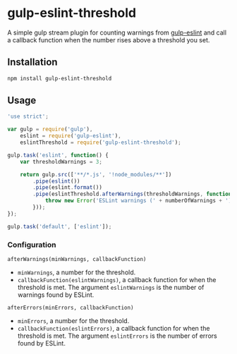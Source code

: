 # gulp-eslint-threshold

A simple gulp stream plugin for counting warnings from [gulp-eslint](https://www.npmjs.com/package/gulp-eslint) and call a callback function when the number rises above a threshold you set.

## Installation

```sh
npm install gulp-eslint-threshold
```

## Usage
```js
'use strict';

var gulp = require('gulp'),
	eslint = require('gulp-eslint'),
	eslintThreshold = require('gulp-eslint-threshold');

gulp.task('eslint', function() {
	var thresholdWarnings = 3;

	return gulp.src(['**/*.js', '!node_modules/**'])
		.pipe(eslint())
		.pipe(eslint.format())
		.pipe(eslintThreshold.afterWarnings(thresholdWarnings, function (numberOfWarnings) {
			throw new Error('ESLint warnings (' + numberOfWarnings + ') equal to or greater than the threshold (' + thresholdWarnings + ')');
		}));
});

gulp.task('default', ['eslint']);
```

### Configuration

`afterWarnings(minWarnings, callbackFunction)`

- `minWarnings`, a number for the threshold.
- `callbackFunction(eslintWarnings)`, a callback function for when the threshold is met. The argument `eslintWarnings` is the number of warnings found by ESLint.

`afterErrors(minErrors, callbackFunction)`

- `minErrors`, a number for the threshold.
- `callbackFunction(eslintErrors)`, a callback function for when the threshold is met. The argument `eslintErrors` is the number of errors found by ESLint.
